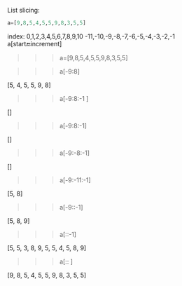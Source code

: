 List slicing:

```python
a=[9,8,5,4,5,5,9,8,3,5,5]
```
index:
   0,1,2,3,4,5,6,7,8,9,10
   -11,-10,-9,-8,-7,-6,-5,-4,-3,-2,-1
a[start:end:increment]

>>> a=[9,8,5,4,5,5,9,8,3,5,5]

>>> a[-9:8]

[5, 4, 5, 5, 9, 8]

>>> a[-9:8:-1
      ]

[]
>>> a[-9:8:-1]

[]
>>> a[-9:-8:-1]

[]

>>> a[-9:-11:-1]

[5, 8]

>>> a[-9::-1]

[5, 8, 9]

>>> a[::-1]

[5, 5, 3, 8, 9, 5, 5, 4, 5, 8, 9]

>>> a[::
      ]

[9, 8, 5, 4, 5, 5, 9, 8, 3, 5, 5]

>>> 